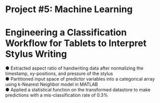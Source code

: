 # Project #5: Machine Learning
# Engineering a Classification Workflow for Tablets to Interpret Stylus Writing

● Extracted aspect ratio of handwriting data after normalizing the timestamp, xy-positions, and pressure of the stylus           
● Partitioned input space of predictor variables into a categorical array using k-Nearest Neighbor model in MATLAB          
● Applied a statistical function on the transformed datastore to make predictions with a mis-classification rate of 0.3%           
